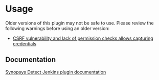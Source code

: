  

# Usage

Older versions of this plugin may not be safe to use. Please review the
following warnings before using an older version:

-   [CSRF vulnerability and lack of permission checks allows capturing
    credentials](https://jenkins.io/security/advisory/2018-06-04/#SECURITY-866)

## Documentation

[Synopsys Detect Jenkins plugin
documentation](https://synopsys.atlassian.net/wiki/spaces/INTDOCS/pages/71106939/Synopsys+Detect+for+Jenkins)

